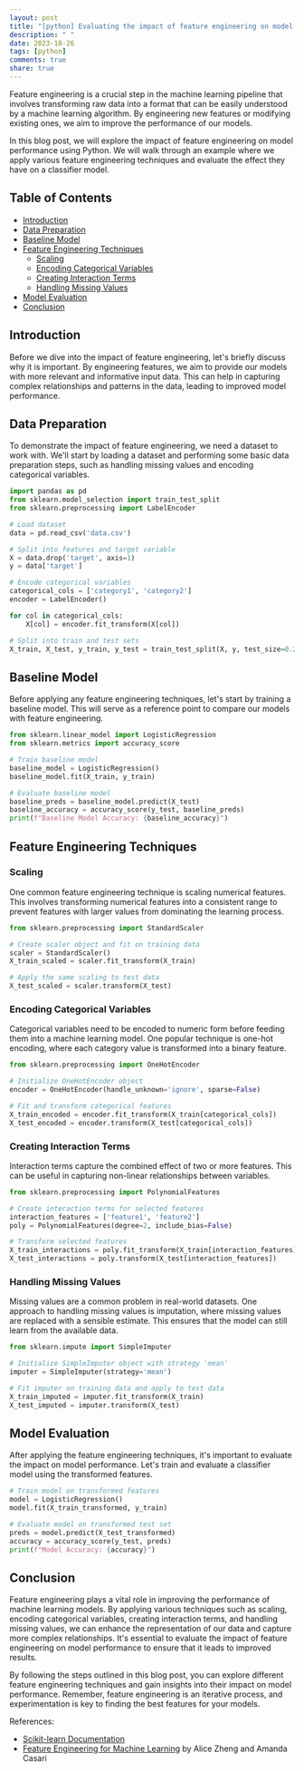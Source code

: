 ```yaml
---
layout: post
title: "[python] Evaluating the impact of feature engineering on model performance"
description: " "
date: 2023-10-26
tags: [python]
comments: true
share: true
---
```

Feature engineering is a crucial step in the machine learning pipeline that involves transforming raw data into a format that can be easily understood by a machine learning algorithm. By engineering new features or modifying existing ones, we aim to improve the performance of our models.

In this blog post, we will explore the impact of feature engineering on model performance using Python. We will walk through an example where we apply various feature engineering techniques and evaluate the effect they have on a classifier model.

## Table of Contents
- [Introduction](#introduction)
- [Data Preparation](#data-preparation)
- [Baseline Model](#baseline-model)
- [Feature Engineering Techniques](#feature-engineering-techniques)
  - [Scaling](#scaling)
  - [Encoding Categorical Variables](#encoding-categorical-variables)
  - [Creating Interaction Terms](#creating-interaction-terms)
  - [Handling Missing Values](#handling-missing-values)
- [Model Evaluation](#model-evaluation)
- [Conclusion](#conclusion)

## Introduction
Before we dive into the impact of feature engineering, let's briefly discuss why it is important. By engineering features, we aim to provide our models with more relevant and informative input data. This can help in capturing complex relationships and patterns in the data, leading to improved model performance.

## Data Preparation
To demonstrate the impact of feature engineering, we need a dataset to work with. We'll start by loading a dataset and performing some basic data preparation steps, such as handling missing values and encoding categorical variables.

```python
import pandas as pd
from sklearn.model_selection import train_test_split
from sklearn.preprocessing import LabelEncoder

# Load dataset
data = pd.read_csv('data.csv')

# Split into features and target variable
X = data.drop('target', axis=1)
y = data['target']

# Encode categorical variables
categorical_cols = ['category1', 'category2']
encoder = LabelEncoder()

for col in categorical_cols:
    X[col] = encoder.fit_transform(X[col])

# Split into train and test sets
X_train, X_test, y_train, y_test = train_test_split(X, y, test_size=0.2, random_state=42)
```

## Baseline Model
Before applying any feature engineering techniques, let's start by training a baseline model. This will serve as a reference point to compare our models with feature engineering.

```python
from sklearn.linear_model import LogisticRegression
from sklearn.metrics import accuracy_score

# Train baseline model
baseline_model = LogisticRegression()
baseline_model.fit(X_train, y_train)

# Evaluate baseline model
baseline_preds = baseline_model.predict(X_test)
baseline_accuracy = accuracy_score(y_test, baseline_preds)
print(f"Baseline Model Accuracy: {baseline_accuracy}")
```

## Feature Engineering Techniques

### Scaling
One common feature engineering technique is scaling numerical features. This involves transforming numerical features into a consistent range to prevent features with larger values from dominating the learning process.

```python
from sklearn.preprocessing import StandardScaler

# Create scaler object and fit on training data
scaler = StandardScaler()
X_train_scaled = scaler.fit_transform(X_train)

# Apply the same scaling to test data
X_test_scaled = scaler.transform(X_test)
```

### Encoding Categorical Variables
Categorical variables need to be encoded to numeric form before feeding them into a machine learning model. One popular technique is one-hot encoding, where each category value is transformed into a binary feature.

```python
from sklearn.preprocessing import OneHotEncoder

# Initialize OneHotEncoder object
encoder = OneHotEncoder(handle_unknown='ignore', sparse=False)

# Fit and transform categorical features
X_train_encoded = encoder.fit_transform(X_train[categorical_cols])
X_test_encoded = encoder.transform(X_test[categorical_cols])
```

### Creating Interaction Terms
Interaction terms capture the combined effect of two or more features. This can be useful in capturing non-linear relationships between variables.

```python
from sklearn.preprocessing import PolynomialFeatures

# Create interaction terms for selected features
interaction_features = ['feature1', 'feature2']
poly = PolynomialFeatures(degree=2, include_bias=False)

# Transform selected features
X_train_interactions = poly.fit_transform(X_train[interaction_features])
X_test_interactions = poly.transform(X_test[interaction_features])
```

### Handling Missing Values
Missing values are a common problem in real-world datasets. One approach to handling missing values is imputation, where missing values are replaced with a sensible estimate. This ensures that the model can still learn from the available data.

```python
from sklearn.impute import SimpleImputer

# Initialize SimpleImputer object with strategy 'mean'
imputer = SimpleImputer(strategy='mean')

# Fit imputer on training data and apply to test data
X_train_imputed = imputer.fit_transform(X_train)
X_test_imputed = imputer.transform(X_test)
```

## Model Evaluation
After applying the feature engineering techniques, it's important to evaluate the impact on model performance. Let's train and evaluate a classifier model using the transformed features.

```python
# Train model on transformed features
model = LogisticRegression()
model.fit(X_train_transformed, y_train)

# Evaluate model on transformed test set
preds = model.predict(X_test_transformed)
accuracy = accuracy_score(y_test, preds)
print(f"Model Accuracy: {accuracy}")
```

## Conclusion
Feature engineering plays a vital role in improving the performance of machine learning models. By applying various techniques such as scaling, encoding categorical variables, creating interaction terms, and handling missing values, we can enhance the representation of our data and capture more complex relationships. It's essential to evaluate the impact of feature engineering on model performance to ensure that it leads to improved results.

By following the steps outlined in this blog post, you can explore different feature engineering techniques and gain insights into their impact on model performance. Remember, feature engineering is an iterative process, and experimentation is key to finding the best features for your models.

References:
- [Scikit-learn Documentation](https://scikit-learn.org/)
- [Feature Engineering for Machine Learning](https://www.oreilly.com/library/view/feature-engineering-for/9781491953235/) by Alice Zheng and Amanda Casari